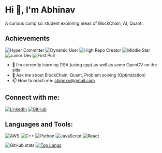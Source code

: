# Hi 👋, I'm Abhinav

A curious comp sci student exploring areas of BlockChain, AI, Quant.


## Achievements
![Hyper Committer](https://img.shields.io/badge/commits-210pt-brightgreen)
![Dynamic User](https://img.shields.io/badge/followers-35pt-green)
![High Repo Creator](https://img.shields.io/badge/repositories-28pt-yellow)
![Middle Star](https://img.shields.io/badge/stars-21pt-orange)
![Junior Dev](https://img.shields.io/badge/experience-6pt-red)
![First Pull](https://img.shields.io/badge/pullrequest-2pt-blue)

- 🌱 I’m currently learning DSA (using cpp) as well as some OpenCV on the side
- 💬 Ask me about BlockChain, Quant, Problem solving (Optimization)
- 📫 How to reach me: chipnxv@gmail.com

## Connect with me:
[![LinkedIn](https://img.shields.io/badge/LinkedIn-blue?logo=linkedin&logoColor=white)](https://www.linkedin.com/in/abhinav-kumar-v)
[![GitHub](https://img.shields.io/badge/GitHub-black?logo=github&logoColor=white)](https://github.com/abhinavuser)

## Languages and Tools:
![AWS](https://img.shields.io/badge/aws-232F3E?style=for-the-badge&logo=amazon-aws&logoColor=white)
![C++](https://img.shields.io/badge/C++-00599C?style=for-the-badge&logo=cplusplus&logoColor=white)
![Python](https://img.shields.io/badge/python-3776AB?style=for-the-badge&logo=python&logoColor=white)
![JavaScript](https://img.shields.io/badge/javascript-F7DF1E?style=for-the-badge&logo=javascript&logoColor=black)
![React](https://img.shields.io/badge/react-20232A?style=for-the-badge&logo=react&logoColor=61DAFB)

![GitHub stats](https://github-readme-stats.vercel.app/api?username=abhinavuser&show_icons=true&theme=dark)
[![Top Langs](https://github-readme-stats.vercel.app/api/top-langs/?username=abhinavuser&layout=compact&theme=dark)](https://github.com/anuraghazra/github-readme-stats)

